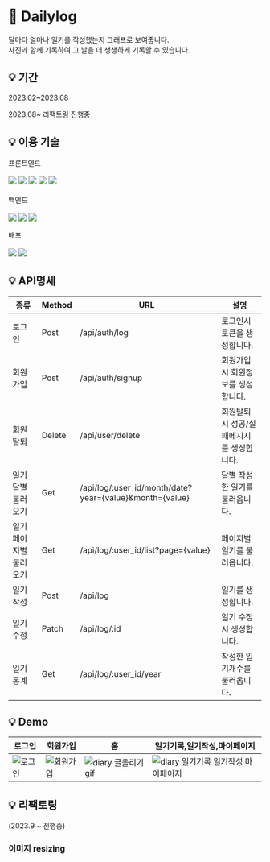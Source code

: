 # 📝 Dailylog
달마다 얼마나 일기를 작성했는지 그래프로 보여줍니다. <br/>
사진과 함께 기록하여 그 날을 더 생생하게 기록할 수 있습니다.

## 💡 기간
2023.02~2023.08

2023.08~ 리팩토링 진행중

## 💡 이용 기술
프론트엔드  <br/><br/> 
<img src="https://img.shields.io/badge/React-61DAFB?style=flat&logo=react&logoColor=white"/>
<img src="https://img.shields.io/badge/Typescript-3178C6?style=flat&logo=typescript&logoColor=white"/>
<img src="https://img.shields.io/badge/Styled %20 Components-DB7093?style=flat&logo=styled-components&logoColor=white"/>
<img src="https://img.shields.io/badge/React %20 Query-FF4154?style=flat&logo=react-query&logoColor=white"/>
<img src="https://img.shields.io/badge/Recoil-3578E5?style=flat&logo=Recoil&logoColor=white"/>
<br/><br/>
백엔드 <br/><br/> 
<img src="https://img.shields.io/badge/node.js-339933?style=flat&logo=node.js&logoColor=white"/>
<img src="https://img.shields.io/badge/express.js-000000?style=flat&logo=express&logoColor=white"/>
<img src="https://img.shields.io/badge/mysql-4479A1?style=flat&logo=mysql&logoColor=white"/>

배포  <br/><br/>
<img src="https://img.shields.io/badge/koyeb-121212?style=flat&logo=koyeb&logoColor=white"/>
<img src="https://img.shields.io/badge/netlify-00C7B7?style=flat&logo=netlify&logoColor=white"/>

## 💡 API명세
|종류|Method|URL|설명|
|------|---|---|---|
|로그인|Post|/api/auth/log|로그인시 토큰을 생성합니다.|
|회원가입|Post|/api/auth/signup|회원가입시 회원정보를 생성합니다.|
|회원탈퇴|Delete|/api/user/delete|회원탈퇴시 성공/실패메시지를 생성합니다.|
|일기 달별 불러오기|Get|/api/log/:user_id/month/date?year={value}&month={value}|달별 작성한 일기를 불러옵니다.|
|일기 페이지별 불러오기|Get|/api/log/:user_id/list?page={value}|페이지별 일기를 불러옵니다.|
|일기작성|Post|/api/log|일기를 생성합니다.|
|일기수정|Patch|/api/log/:id|일기 수정시 생성합니다.|
|일기통계|Get|/api/log/:user_id/year|작성한 일기개수를 불러옵니다.|

## 💡 Demo

|로그인|회원가입|홈|일기기록,일기작성,마이페이지|
|------|---|---|---|
|![로그인](https://github.com/devhobak/diary/assets/74497080/816994cf-6600-4472-9108-248bab182e6e)|![회원가입](https://github.com/devhobak/diary/assets/74497080/1048b678-42ab-436d-bd16-4eb46dfbbaef)|![diary  글올리기 gif](https://github.com/devhobak/diary/assets/74497080/e08f5920-1143-4714-b7bb-c54e1509d924)|![diary  일기기록 일기작성 마이페이지](https://github.com/devhobak/diary/assets/74497080/5b4635c2-32c1-4570-a011-35436c2f53c8)|


## 💡 리팩토링
(2023.9 ~ 진행중)
### 이미지 resizing

